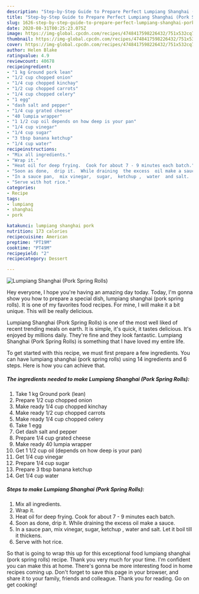 ```yaml
---
description: "Step-by-Step Guide to Prepare Perfect Lumpiang Shanghai (Pork Spring Rolls)"
title: "Step-by-Step Guide to Prepare Perfect Lumpiang Shanghai (Pork Spring Rolls)"
slug: 1626-step-by-step-guide-to-prepare-perfect-lumpiang-shanghai-pork-spring-rolls
date: 2020-08-31T00:25:23.075Z
image: https://img-global.cpcdn.com/recipes/4748417598226432/751x532cq70/lumpiang-shanghai-pork-spring-rolls-recipe-main-photo.jpg
thumbnail: https://img-global.cpcdn.com/recipes/4748417598226432/751x532cq70/lumpiang-shanghai-pork-spring-rolls-recipe-main-photo.jpg
cover: https://img-global.cpcdn.com/recipes/4748417598226432/751x532cq70/lumpiang-shanghai-pork-spring-rolls-recipe-main-photo.jpg
author: Helen Blake
ratingvalue: 4.9
reviewcount: 40678
recipeingredient:
- "1 kg Ground pork lean"
- "1/2 cup chopped onion"
- "1/4 cup chopped kinchay"
- "1/2 cup chopped carrots"
- "1/4 cup chopped celery"
- "1 egg"
- "dash salt and pepper"
- "1/4 cup grated cheese"
- "40 lumpia wrapper"
- "1 1/2 cup oil depends on how deep is your pan"
- "1/4 cup vinegar"
- "1/4 cup sugar"
- "3 tbsp banana ketchup"
- "1/4 cup water"
recipeinstructions:
- "Mix all ingredients."
- "Wrap it."
- "Heat oil for deep frying.  Cook for about 7 - 9 minutes each batch."
- "Soon as done,  drip it.  While draining  the excess  oil make a sauce."
- "In a sauce pan,  mix vinegar,  sugar,  ketchup ,  water  and salt.  Let it boil till it thickens."
- "Serve with hot rice."
categories:
- Recipe
tags:
- lumpiang
- shanghai
- pork

katakunci: lumpiang shanghai pork 
nutrition: 173 calories
recipecuisine: American
preptime: "PT19M"
cooktime: "PT49M"
recipeyield: "2"
recipecategory: Dessert

---
```



![Lumpiang Shanghai (Pork Spring Rolls)](https://img-global.cpcdn.com/recipes/4748417598226432/751x532cq70/lumpiang-shanghai-pork-spring-rolls-recipe-main-photo.jpg)

Hey everyone, I hope you're having an amazing day today. Today, I'm gonna show you how to prepare a special dish, lumpiang shanghai (pork spring rolls). It is one of my favorites food recipes. For mine, I will make it a bit unique. This will be really delicious.



Lumpiang Shanghai (Pork Spring Rolls) is one of the most well liked of recent trending meals on earth. It is simple, it's quick, it tastes delicious. It's enjoyed by millions daily. They're fine and they look fantastic. Lumpiang Shanghai (Pork Spring Rolls) is something that I have loved my entire life.


To get started with this recipe, we must first prepare a few ingredients. You can have lumpiang shanghai (pork spring rolls) using 14 ingredients and 6 steps. Here is how you can achieve that.

<!--inarticleads1-->

##### The ingredients needed to make Lumpiang Shanghai (Pork Spring Rolls):

1. Take 1 kg Ground pork (lean)
1. Prepare 1/2 cup chopped onion
1. Make ready 1/4 cup chopped kinchay
1. Make ready 1/2 cup chopped carrots
1. Make ready 1/4 cup chopped celery
1. Take 1 egg
1. Get dash salt and pepper
1. Prepare 1/4 cup grated cheese
1. Make ready 40 lumpia wrapper
1. Get 1 1/2 cup oil (depends on how deep is your pan)
1. Get 1/4 cup vinegar
1. Prepare 1/4 cup sugar
1. Prepare 3 tbsp banana ketchup
1. Get 1/4 cup water




<!--inarticleads2-->

##### Steps to make Lumpiang Shanghai (Pork Spring Rolls):

1. Mix all ingredients.
1. Wrap it.
1. Heat oil for deep frying.  Cook for about 7 - 9 minutes each batch.
1. Soon as done,  drip it.  While draining  the excess  oil make a sauce.
1. In a sauce pan,  mix vinegar,  sugar,  ketchup ,  water  and salt.  Let it boil till it thickens.
1. Serve with hot rice.




So that is going to wrap this up for this exceptional food lumpiang shanghai (pork spring rolls) recipe. Thank you very much for your time. I'm confident you can make this at home. There's gonna be more interesting food in home recipes coming up. Don't forget to save this page in your browser, and share it to your family, friends and colleague. Thank you for reading. Go on get cooking!
